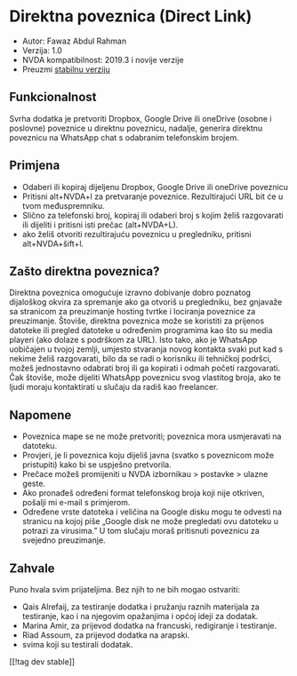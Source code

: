 # Direktna poveznica (Direct Link) #

* Autor: Fawaz Abdul Rahman
* Verzija: 1.0
* NVDA kompatibilnost: 2019.3 i novije verzije
* Preuzmi [stabilnu verziju][1]

## Funkcionalnost
Svrha dodatka je pretvoriti Dropbox, Google Drive ili oneDrive (osobne i
poslovne) poveznice u direktnu poveznicu, nadalje, generira direktnu
poveznicu na WhatsApp chat s odabranim telefonskim brojem.

## Primjena
* Odaberi ili kopiraj dijeljenu Dropbox, Google Drive ili oneDrive poveznicu
* Pritisni alt+NVDA+l za pretvaranje poveznice. Rezultirajući URL bit će u
  tvom međuspremniku.
* Slično za telefonski broj, kopiraj ili odaberi broj s kojim želiš
  razgovarati ili dijeliti i pritisni isti prečac (alt+NVDA+L).
* ako želiš otvoriti rezultirajuću poveznicu u pregledniku, pritisni
  alt+NVDA+šift+l.

## Zašto direktna poveznica?
Direktna poveznica omogućuje izravno dobivanje dobro poznatog dijaloškog
okvira za spremanje ako ga otvoriš u pregledniku, bez gnjavaže sa stranicom
za preuzimanje hosting tvrtke i lociranja poveznice za preuzimanje. Štoviše,
direktna poveznica može se koristiti za prijenos datoteke ili pregled
datoteke u određenim programima kao što su media playeri (ako dolaze s
podrškom za URL). Isto tako, ako je WhatsApp uobičajen u tvojoj zemlji,
umjesto stvaranja novog kontakta svaki put kad s nekime želiš razgovarati,
bilo da se radi o korisniku ili tehničkoj podršci, možeš jednostavno
odabrati broj ili ga kopirati i odmah početi razgovarati. Čak štoviše, može
dijeliti WhatsApp poveznicu svog vlastitog broja, ako te ljudi moraju
kontaktirati u slučaju da radiš kao freelancer.

## Napomene
* Poveznica mape se ne može pretvoriti; poveznica mora usmjeravati na
  datoteku.
* Provjeri, je li poveznica koju dijeliš javna (svatko s poveznicom može
  pristupiti) kako bi se uspješno pretvorila.
* Prečace možeš promijeniti u NVDA izbornikau > postavke > ulazne geste.
* Ako pronađeš određeni format telefonskog broja koji nije otkriven, pošalji
  mi e-mail s primjerom.
* Određene vrste datoteka i veličina na Google disku mogu te odvesti na
  stranicu na kojoj piše „Google disk ne može pregledati ovu datoteku u
  potrazi za virusima.” U tom slučaju moraš pritisnuti poveznicu za svejedno
  preuzimanje.

## Zahvale
Puno hvala svim prijateljima. Bez njih to ne bih mogao ostvariti:

* Qais Alrefaij, za testiranje dodatka i pružanju raznih materijala za
  testiranje, kao i na njegovim opažanjima i općoj ideji za dodatak.
* Marina Amir, za prijevod dodatka na francuski, redigiranje i testiranje.
* Riad Assoum, za prijevod dodatka na arapski.
* svima koji su testirali dodatak.

[[!tag dev stable]]

[1]: https://www.nvaccess.org/addonStore/legacy?file=directlink
